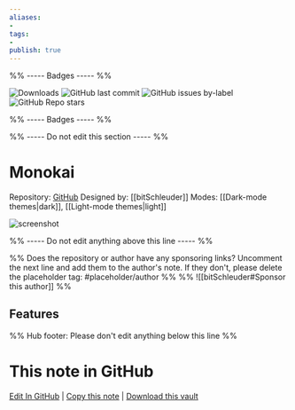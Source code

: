 ```yaml
---
aliases:
- 
tags: 
- 
publish: true
---
```


%% ----- Badges ----- %%

![Downloads](https://img.shields.io/badge/downloads-2718-573E7A?style=for-the-badge&logo=)
![GitHub last commit](https://img.shields.io/github/last-commit/bitSchleuder/obsidian-monokai-theme?color=573E7A&label=last%20update&logo=github&style=for-the-badge)
![GitHub issues by-label](https://img.shields.io/github/issues/bitSchleuder/obsidian-monokai-theme/help%20wanted?color=573E7A&logo=github&style=for-the-badge) 
![GitHub Repo stars](https://img.shields.io/github/stars/bitSchleuder/obsidian-monokai-theme?color=573E7A&logo=github&style=for-the-badge)

%% ----- Badges ----- %%

%% ----- Do not edit this section ----- %%

# Monokai

Repository: [GitHub](https://github.com/bitSchleuder/obsidian-monokai-theme)
Designed by: [[bitSchleuder]]
Modes: [[Dark-mode themes|dark]], [[Light-mode themes|light]]



![screenshot](https://github.com/bitSchleuder/obsidian-monokai-theme/raw/HEAD/assets/monokai-obsidian-theme-thumbnail.png)

%% ----- Do not edit anything above this line ----- %% 

%% Does the repository or author have any sponsoring links? Uncomment the next line and add them to the author's note. If they don't, please delete the placeholder tag: #placeholder/author %%
%% ![[bitSchleuder#Sponsor this author]] %%


## Features



%% Hub footer: Please don't edit anything below this line %%

# This note in GitHub

<span class="git-footer">[Edit In GitHub](https://github.dev/obsidian-community/obsidian-hub/blob/main/02%20-%20Community%20Expansions/02.05%20All%20Community%20Expansions/Themes/Monokai.md "git-hub-edit-note") | [Copy this note](https://raw.githubusercontent.com/obsidian-community/obsidian-hub/main/02%20-%20Community%20Expansions/02.05%20All%20Community%20Expansions/Themes/Monokai.md "git-hub-copy-note") | [Download this vault](https://github.com/obsidian-community/obsidian-hub/archive/refs/heads/main.zip "git-hub-download-vault") </span>
